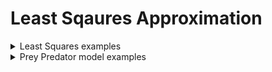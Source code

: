 # Least Sqaures Approximation

<details >
<summary>Least Squares examples</summary>

![First function](LeastSquares/1.png)  
![Second function](LeastSquares/2.png)  
![Third function](LeastSquares/3.png)  
![Fourth function](LeastSquares/4.png)

</details>

<details >
<summary>Prey Predator model examples</summary>

![First function](LeastSquares/1.png)  
![Second function](LeastSquares/2.png)  
![Third function](LeastSquares/3.png)  
![Fourth function](LeastSquares/4.png)

</details>





